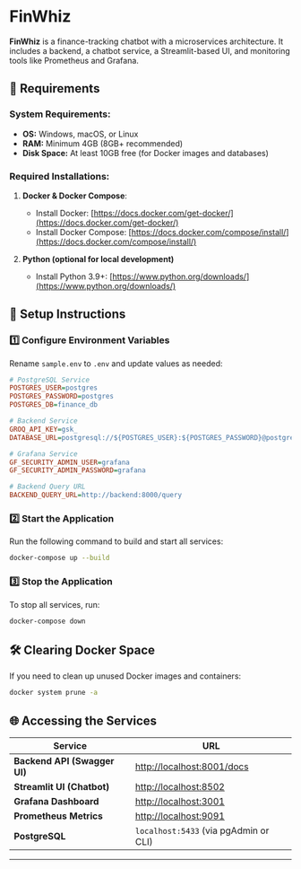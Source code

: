 # FinWhiz

**FinWhiz** is a finance-tracking chatbot with a microservices architecture. It includes a backend, a chatbot service, a Streamlit-based UI, and monitoring tools like Prometheus and Grafana.

## 🚀 Requirements

### System Requirements:
- **OS:** Windows, macOS, or Linux
- **RAM:** Minimum 4GB (8GB+ recommended)
- **Disk Space:** At least 10GB free (for Docker images and databases)

### Required Installations:
1. **Docker & Docker Compose**:  
   - Install Docker: [https://docs.docker.com/get-docker/](https://docs.docker.com/get-docker/)  
   - Install Docker Compose: [https://docs.docker.com/compose/install/](https://docs.docker.com/compose/install/)
   
2. **Python (optional for local development)**  
   - Install Python 3.9+: [https://www.python.org/downloads/](https://www.python.org/downloads/)

## 📄 Setup Instructions

### 1️⃣ Configure Environment Variables
Rename `sample.env` to `.env` and update values as needed:

```ini
# PostgreSQL Service
POSTGRES_USER=postgres
POSTGRES_PASSWORD=postgres
POSTGRES_DB=finance_db

# Backend Service
GROQ_API_KEY=gsk_
DATABASE_URL=postgresql://${POSTGRES_USER}:${POSTGRES_PASSWORD}@postgres_db:5432/${POSTGRES_DB}

# Grafana Service
GF_SECURITY_ADMIN_USER=grafana
GF_SECURITY_ADMIN_PASSWORD=grafana

# Backend Query URL
BACKEND_QUERY_URL=http://backend:8000/query
```

### 2️⃣ Start the Application
Run the following command to build and start all services:

```sh
docker-compose up --build
```

### 3️⃣ Stop the Application
To stop all services, run:

```sh
docker-compose down
```

## 🛠 Clearing Docker Space

If you need to clean up unused Docker images and containers:

```sh
docker system prune -a
```

## 🌐 Accessing the Services

| Service   | URL |
|-----------|--------------------------------|
| **Backend API (Swagger UI)** | [http://localhost:8001/docs](http://localhost:8001/docs) |
| **Streamlit UI (Chatbot)** | [http://localhost:8502](http://localhost:8502) |
| **Grafana Dashboard** | [http://localhost:3001](http://localhost:3001) |
| **Prometheus Metrics** | [http://localhost:9091](http://localhost:9091) |
| **PostgreSQL** | `localhost:5433` (via pgAdmin or CLI) |

---